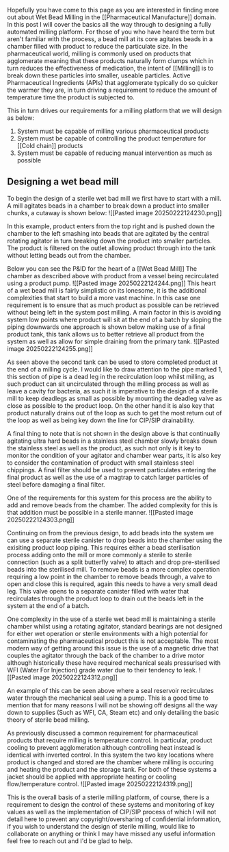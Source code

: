 Hopefully you have come to this page as you are interested in finding more out about Wet Bead Milling in the [[Pharmaceutical Manufacture]] domain. In this post I will cover the basics all the way through to designing a fully automated milling platform. For those of you who have heard the term but aren't familiar with the process, a bead mill at its core agitates beads in a chamber filled with product to reduce the particulate size. In the pharmaceutical world, milling is commonly used on products that agglomerate meaning that these products naturally form clumps which in turn reduces the effectiveness of medication, the intent of [[Milling]] is to break down these particles into smaller, useable particles. Active Pharmaceutical Ingredients (APIs) that agglomerate typically do so quicker the warmer they are, in turn driving a requirement to reduce the amount of temperature time the product is subjected to.

This in turn drives our requirements for a milling platform that we will design as below:

1. System must be capable of milling various pharmaceutical products
2. System must be capable of controlling the product temperature for [[Cold chain]] products
3. System must be capable of reducing manual intervention as much as possible

## Designing a wet bead mill

To begin the design of a sterile wet bad mill we first have to start with a mill. A mill agitates beads in a chamber to break down a product into smaller chunks, a cutaway is shown below:
![[Pasted image 20250222124230.png]]

In this example, product enters from the top right and is pushed down the chamber to the left smashing into beads that are agitated by the central rotating agitator in turn breaking down the product into smaller particles. The product is filtered on the outlet allowing product through into the tank without letting beads out from the chamber.

Below you can see the P&ID for the heart of a [[Wet Bead Mill]] The chamber as described above with product from a vessel being recirculated using a product pump.
![[Pasted image 20250222124244.png]]
This heart of a wet bead mill is fairly simplistic on its lonesome, it is the additional complexities that start to build a more vast machine. In this case one requirement is to ensure that as much product as possible can be retrieved without being left in the system post milling. A main factor in this is avoiding system low points where product will sit at the end of a batch by sloping the piping downwards one approach is shown below making use of a final product tank, this tank allows us to better retrieve all product from the system as well as allow for simple draining from the primary tank.
![[Pasted image 20250222124255.png]]

As seen above the second tank can be used to store completed product at the end of a milling cycle. I would like to draw attention to the pipe marked 1, this section of pipe is a dead leg in the recirculation loop whilst milling, as such product can sit uncirculated through the milling process as well as leave a cavity for bacteria, as such it is imperative to the design of a sterile mill to keep deadlegs as small as possible by mounting the deadleg valve as close as possible to the product loop. On the other hand it is also key that product naturally drains out of the loop as such to get the most return out of the loop as well as being key down the line for CIP/SIP drainability.

A final thing to note that is not shown in the design above is that continually agitating ultra hard beads in a stainless steel chamber slowly breaks down the stainless steel as well as the product, as such not only is it key to monitor the condition of your agitator and chamber wear parts, it is also key to consider the contamination of product with small stainless steel chippings. A final filter should be used to prevent particulates entering the final product as well as the use of a magtrap to catch larger particles of steel before damaging a final filter.

One of the requirements for this system for this process are the ability to add and remove beads from the chamber. The added complexity for this is that addition must be possible in a sterile manner.
![[Pasted image 20250222124303.png]]

Continuing on from the previous design, to add beads into the system we can use a separate sterile canister to drop beads into the chamber using the exisiting product loop piping. This requires either a bead sterilisation process adding onto the mill or more commonly a sterile to sterile connection (such as a split butterfly valve) to attach and drop pre-sterilised beads into the sterilised mill. To remove beads is a more complex operation requiring a low point in the chamber to remove beads through, a valve to open and close this is required, again this needs to have a very small dead leg. This valve opens to a separate canister filled with water that recirculates through the product loop to drain out the beads left in the system at the end of a batch.

One complexity in the use of a sterile wet bead mill is maintaining a sterile chamber whilst using a rotating agitator, standard bearings are not designed for either wet operation or sterile environments with a high potential for contaminating the pharmaceutical product this is not acceptable. The most modern way of getting around this issue is the use of a magnetic drive that couples the agitator through the back of the chamber to a drive motor although historically these have required mechanical seals pressurised with WFI (Water For Injection) grade water due to their tendency to leak.
![[Pasted image 20250222124312.png]]

An example of this can be seen above where a seal reservoir recirculates water through the mechanical seal using a pump. This is a good time to mention that for many reasons I will not be showing off designs all the way down to supplies (Such as WFI, CA, Steam etc) and only detailing the basic theory of sterile bead milling.

As previously discussed a common requirement for pharmaceutical products that require milling is temperature control. In particular, product cooling to prevent agglomeration although controlling heat instead is identical with inverted control. In this system the two key locations where product is changed and stored are the chamber where milling is occuring and heating the product and the storage tank. For both of these systems a jacket should be applied with appropriate heating or cooling flow/temperature control.
![[Pasted image 20250222124319.png]]

This is the overall basis of a sterile milling platform, of course, there is a requirement to design the control of these systems and monitoring of key values as well as the implementation of CIP/SIP process of which I will not detail here to prevent any copyright/oversharing of confidential information, if you wish to understand the design of sterile milling, would like to collaborate on anything or think I may have missed any useful information feel free to reach out and I'd be glad to help.